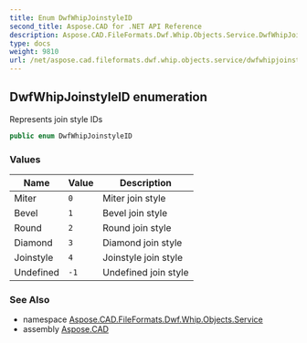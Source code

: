 ```yaml
---
title: Enum DwfWhipJoinstyleID
second_title: Aspose.CAD for .NET API Reference
description: Aspose.CAD.FileFormats.Dwf.Whip.Objects.Service.DwfWhipJoinstyleID enum. Represents join style IDs
type: docs
weight: 9810
url: /net/aspose.cad.fileformats.dwf.whip.objects.service/dwfwhipjoinstyleid/
---
```

## DwfWhipJoinstyleID enumeration

Represents join style IDs

```csharp
public enum DwfWhipJoinstyleID
```

### Values

| Name | Value | Description |
| --- | --- | --- |
| Miter | `0` | Miter join style |
| Bevel | `1` | Bevel join style |
| Round | `2` | Round join style |
| Diamond | `3` | Diamond join style |
| Joinstyle | `4` | Joinstyle join style |
| Undefined | `-1` | Undefined join style |

### See Also

* namespace [Aspose.CAD.FileFormats.Dwf.Whip.Objects.Service](../../aspose.cad.fileformats.dwf.whip.objects.service/)
* assembly [Aspose.CAD](../../)



